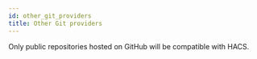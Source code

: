 ```yaml
---
id: other_git_providers
title: Other Git providers
---
```


Only public repositories hosted on GitHub will be compatible with HACS.
